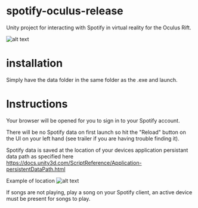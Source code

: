 # spotify-oculus-release

Unity project for interacting with Spotify in virtual reality for the Oculus Rift.

![alt text](https://i.imgur.com/ZP7kIFR.jpg)

# installation
Simply have the data folder in the same folder as the .exe and launch.

# Instructions
Your browser will be opened for you to sign in to your Spotify account.

There will be no Spotify data on first launch so hit the "Reload" button on the UI on your left hand (see trailer if you are having trouble finding it).

Spotify data is saved at the location of your devices application persistant data path as specified here https://docs.unity3d.com/ScriptReference/Application-persistentDataPath.html 

Example of location
![alt text](https://i.imgur.com/Fp2UdnN.png)

If songs are not playing, play a song on your Spotify client, an active device must be present for songs to play.
